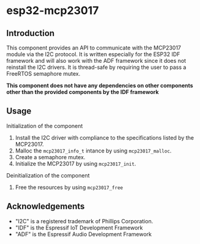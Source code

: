 # esp32-mcp23017

## Introduction
This component provides an API to communicate with the MCP23017 module via the I2C protocol. It is written especially for the ESP32 IDF framework and will also work with the ADF framework since it does not reinstall the I2C drivers. It is thread-safe by requiring the user to pass a FreeRTOS semaphore mutex.

**This component does not have any dependencies on other components other than the provided components by the IDF framework**

## Usage
Initialization of the component
1. Install the I2C driver with compliance to the specifications listed by the MCP23017.
2. Malloc the `mcp23017_info_t` intance by using `mcp23017_malloc`.
3. Create a semaphore mutex.
4. Initialize the MCP23017 by using `mcp23017_init`.

Deinitialization of the component
1. Free the resources by using `mcp23017_free`

## Acknowledgements
* "I2C" is a registered trademark of Phillips Corporation.
* "IDF" is the Espressif IoT Development Framework
* "ADF" is the Espressif Audio Development Framework